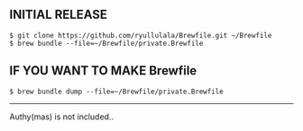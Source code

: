 ## INITIAL RELEASE

```shell
$ git clone https://github.com/ryullulala/Brewfile.git ~/Brewfile
$ brew bundle --file=~/Brewfile/private.Brewfile
```

## IF YOU WANT TO MAKE Brewfile
```shell
$ brew bundle dump --file=~/Brewfile/private.Brewfile
```

---
Authy(mas) is not included..